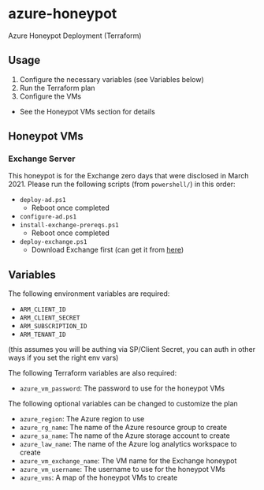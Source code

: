 # azure-honeypot
Azure Honeypot Deployment (Terraform)

## Usage

1. Configure the necessary variables (see Variables below)
1. Run the Terraform plan
1. Configure the VMs
  * See the Honeypot VMs section for details

## Honeypot VMs

### Exchange Server

This honeypot is for the Exchange zero days that were disclosed in March 2021. Please run the following scripts (from `powershell/`) in this order:

* `deploy-ad.ps1`
  * Reboot once completed
* `configure-ad.ps1`
* `install-exchange-prereqs.ps1`
  * Reboot once completed
* `deploy-exchange.ps1`
  * Download Exchange first (can get it from [here](https://www.microsoft.com/en-us/download/details.aspx?id=102532))

## Variables

The following environment variables are required:

* `ARM_CLIENT_ID`
* `ARM_CLIENT_SECRET`
* `ARM_SUBSCRIPTION_ID`
* `ARM_TENANT_ID`

(this assumes you will be authing via SP/Client Secret, you can auth in other ways if you set the right env vars)

The following Terraform variables are also required:

* `azure_vm_password`: The password to use for the honeypot VMs

The following optional variables can be changed to customize the plan

* `azure_region`: The Azure region to use
* `azure_rg_name`: The name of the Azure resource group to create
* `azure_sa_name`: The name of the Azure storage account to create
* `azure_law_name`: The name of the Azure log analytics workspace to create
* `azure_vm_exchange_name`: The VM name for the Exchange honeypot
* `azure_vm_username`: The username to use for the honeypot VMs
* `azure_vms`: A map of the honeypot VMs to create